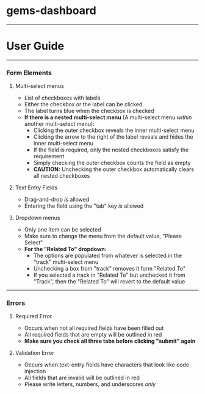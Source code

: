 # gems-dashboard
 
***
# User Guide 

_____

### Form Elements

1. Multi-select menus
    * List of checkboxes with labels
	* Either the checkbox or the label can be clicked
	* The label turns blue when the checkbox is checked
	* __If there is a nested multi-select menu__ (A multi-select menu *within* another multi-select menu):
		* Clicking the outer checkbox reveals the inner multi-select menu
		* Clicking the arrow to the right of the label reveals and hides the inner multi-select menu
	    * If the field is required, only the nested checkboxes satisfy the requirement
		* Simply checking the outer checkbox counts the field as empty
		* __CAUTION:__ Unchecking the outer checkbox automatically clears all nested checkboxes
		
2. Text Entry Fields
    * Drag-and-drop *is* allowed
	* Entering the field using the "tab" key *is* allowed
	
3. Dropdown menus
    * Only one item can be selected
	* Make sure to change the menu from the default value, "Please Select"
	* __For the "Related To" dropdown:__
		* The options are populated from whatever is selected in the "track" multi-select menu
		* Unchecking a box from "track" removes it form "Related To"
		* If you selected a track in "Related To" but unchecked it from "Track", then the "Related To" will revert to the default value
	
----

### Errors

1. Required Error
	* Occurs when not all required fields have been filled out
	* All required fields that are empty will be outlined in red
	* __Make sure you check all three tabs before clicking "submit" again__

2. Validation Error
	* Occurs when text-entry fields have characters that look like code injection
	* All fields that are invalid will be outlined in red
	* Please write letters, numbers, and underscores *only*
